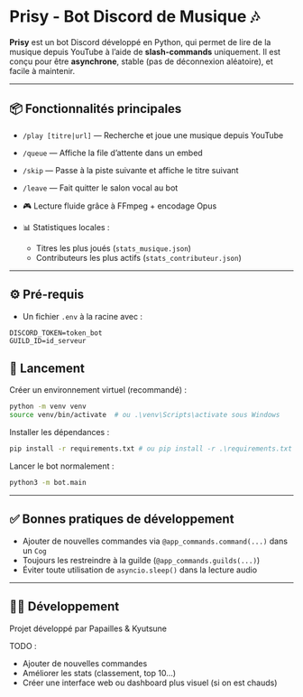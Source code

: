 # Prisy - Bot Discord de Musique 🎶

**Prisy** est un bot Discord développé en Python, qui permet de lire de la musique depuis YouTube à l’aide de **slash-commands** uniquement.
Il est conçu pour être **asynchrone**, stable (pas de déconnexion aléatoire), et facile à maintenir.

---

## 📦 Fonctionnalités principales

* `/play [titre|url]` — Recherche et joue une musique depuis YouTube
* `/queue` — Affiche la file d’attente dans un embed
* `/skip` — Passe à la piste suivante et affiche le titre suivant
* `/leave` — Fait quitter le salon vocal au bot
* 🎮 Lecture fluide grâce à FFmpeg + encodage Opus
* 📊 Statistiques locales :

  * Titres les plus joués (`stats_musique.json`)
  * Contributeurs les plus actifs (`stats_contributeur.json`)

---

## ⚙️ Pré-requis
* Un fichier `.env` à la racine avec :

```
DISCORD_TOKEN=token_bot
GUILD_ID=id_serveur
```

## 🚀 Lancement

Créer un environnement virtuel (recommandé) :

```bash
python -m venv venv
source venv/bin/activate  # ou .\venv\Scripts\activate sous Windows
```

Installer les dépendances :

```bash
pip install -r requirements.txt # ou pip install -r .\requirements.txt sous Windows
```

Lancer le bot normalement :

```bash
python3 -m bot.main
```

---

## ✅ Bonnes pratiques de développement

* Ajouter de nouvelles commandes via `@app_commands.command(...)` dans un `Cog`
* Toujours les restreindre à la guilde (`@app_commands.guilds(...)`)
* Éviter toute utilisation de `asyncio.sleep()` dans la lecture audio

---

## 👨‍💻 Développement

Projet développé par Papailles & Kyutsune

TODO : 

* Ajouter de nouvelles commandes
* Améliorer les stats (classement, top 10…)
* Créer une interface web ou dashboard plus visuel (si on est chauds)
